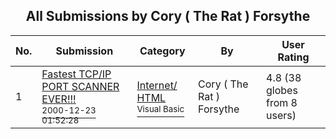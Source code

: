 ﻿<div align="center">

## All Submissions by Cory \( The Rat \) Forsythe

</div>

No.  | Submission | Category | By   | User Rating
---- | ---------- | -------- | ---- | -----------
1 | [Fastest TCP/IP PORT SCANNER EVER\!\!\!<br /><sup>2000-12-23 01:52:28</sup>](https://github.com/Planet-Source-Code/cory-the-rat-forsythe-fastest-tcp-ip-port-scanner-ever__1-14750) | [Internet/ HTML<br /><sup>Visual Basic</sup>](../ByCategory/internet-html__1-34.md) | Cory \( The Rat \) Forsythe | 4.8 (38 globes from 8 users)
